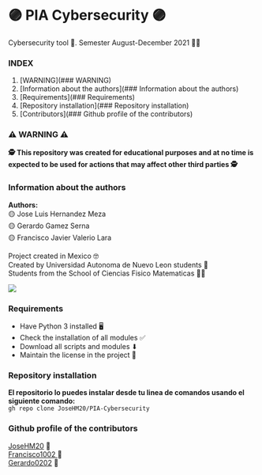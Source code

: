 # 🟣 PIA Cybersecurity 🟣

Cybersecurity tool 👮. Semester August-December 2021 👨‍🎓

### INDEX
1. [WARNING](### WARNING)
2. [Information about the authors](### Information about the authors)
3. [Requirements](### Requirements)
4. [Repository installation](### Repository installation)
5. [Contributors](### Github profile of the contributors)

### ⚠ WARNING ⚠

**🕵 This repository was created for educational purposes and at no time is expected to be used for actions that may affect other third parties 🕵**

### Information about the authors

**Authors:**  
🟡 Jose Luis Hernandez Meza  
🟡 Gerardo Gamez Serna  
🟡 Francisco Javier Valerio Lara     

Project created in Mexico 🤓  
Created by Universidad Autonoma de Nuevo Leon students 🏣  
Students from the School of Ciencias Fisico Matematicas 👨‍🏫

![](https://www.uanl.mx/wp-content/uploads/2018/10/85-aniversario-uanl-torre-rectoria.jpg)

### Requirements

- Have Python 3 installed 🖥
- Check the installation of all modules ✅
- Download all scripts and modules ⬇
- Maintain the license in the project 📜

### Repository installation

**El repositorio lo puedes instalar desde tu linea de comandos usando el siguiente comando:**  
`gh repo clone JoseHM20/PIA-Cybersecurity`

### Github profile of the contributors  
[JoseHM20](https://github.com/JoseHM20) 🧐  
[Francisco1002 ](https://github.com/Francisco1002) 🧐  
[Gerardo0202](https://github.com/Gerardo0202) 🧐  
